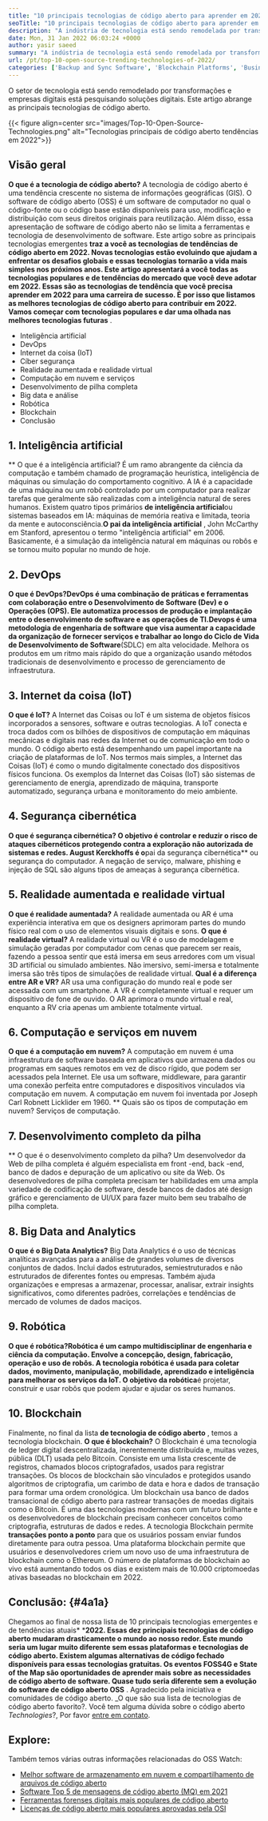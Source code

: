 ```yaml
---
title: "10 principais tecnologias de código aberto para aprender em 2022" 
seoTitle: "10 principais tecnologias de código aberto para aprender em 2022" 
description: "A indústria de tecnologia está sendo remodelada por transformações e empresas digitais está pesquisando soluções digitais. Esta postagem abrange as principais tecnologias de código aberto" 
date: Mon, 31 Jan 2022 06:03:24 +0000
author: yasir saeed
summary: "A indústria de tecnologia está sendo remodelada por transformações e empresas digitais está pesquisando soluções digitais. Este artigo abrange as principais tecnologias de código aberto." 
url: /pt/top-10-open-source-trending-technologies-of-2022/
categories: ['Backup and Sync Software', 'Blockchain Platforms', 'Business Intelligence Software', 'DevOps', 'Software Development']
---
```


O setor de tecnologia está sendo remodelado por transformações e empresas digitais está pesquisando soluções digitais. Este artigo abrange as principais tecnologias de código aberto.

{{< figure align=center src="images/Top-10-Open-Source-Technologies.png" alt="Tecnologias principais de código aberto tendências em 2022">}}


## **Visão geral** 
**O que é a tecnologia de código aberto?** A tecnologia de código aberto é uma tendência crescente no sistema de informações geográficas (GIS). O software de código aberto (OSS) é um software de computador no qual o código-fonte ou o código base estão disponíveis para uso, modificação e distribuição com seus direitos originais para reutilização. Além disso, essa apresentação de software de código aberto não se limita a ferramentas e tecnologia de desenvolvimento de software.
Este artigo sobre as principais tecnologias emergentes **traz a você as tecnologias de tendências de código aberto em 2022. Novas tecnologias estão evoluindo que ajudam a enfrentar os desafios globais e essas tecnologias tornarão a vida mais simples nos próximos anos. Este artigo apresentará a você todas as tecnologias populares e de tendências do mercado que você deve adotar em 2022. Essas são as tecnologias de tendência que você precisa aprender em 2022 para uma carreira de sucesso. É por isso que listamos as melhores tecnologias de código aberto para contribuir em 2022. Vamos começar com tecnologias populares e dar uma olhada nas melhores tecnologias futuras** .
  * Inteligência artificial
  * DevOps
  * Internet da coisa (IoT)
  * Cíber segurança
  * Realidade aumentada e realidade virtual
  * Computação em nuvem e serviços
  * Desenvolvimento de pilha completa
  * Big data e análise
  * Robótica
  * Blockchain
  * Conclusão

## 1. Inteligência artificial
** O que é a inteligência artificial? É um ramo abrangente da ciência da computação e também chamado de programação heurística, inteligência de máquinas ou simulação do comportamento cognitivo. A IA é a capacidade de uma máquina ou um robô controlado por um computador para realizar tarefas que geralmente são realizadas com a inteligência natural de seres humanos.
Existem quatro tipos primários **de inteligência artificial**ou sistemas baseados em IA: máquinas de memória reativa e limitada, teoria da mente e autoconsciência.**O pai da inteligência artificial** , John McCarthy em Stanford, apresentou o termo "inteligência artificial" em 2006. Basicamente, é a simulação da inteligência natural em máquinas ou robôs e se tornou muito popular no mundo de hoje.

## 2. DevOps
**O que é DevOps?**DevOps é uma combinação de práticas e ferramentas com colaboração entre o Desenvolvimento de Software (Dev) e o Operações (OPS). Ele automatiza processos de produção e implantação entre o desenvolvimento de software e as operações de TI.Devops é uma metodologia de engenharia de software que visa aumentar a capacidade da organização de fornecer serviços e trabalhar ao longo do** Ciclo de Vida de Desenvolvimento de Software**(SDLC) em alta velocidade. Melhora os produtos em um ritmo mais rápido do que a organização usando métodos tradicionais de desenvolvimento e processo de gerenciamento de infraestrutura.

## 3. Internet da coisa (IoT)
**O que é IoT?** A Internet das Coisas ou IoT é um sistema de objetos físicos incorporados a sensores, software e outras tecnologias. A IoT conecta e troca dados com os bilhões de dispositivos de computação em máquinas mecânicas e digitais nas redes da Internet ou de comunicação em todo o mundo. O código aberto está desempenhando um papel importante na criação de plataformas de IoT. Nos termos mais simples, a Internet das Coisas (IoT) é como o mundo digitalmente conectado dos dispositivos físicos funciona. Os exemplos da Internet das Coisas (IoT) são sistemas de gerenciamento de energia, aprendizado de máquina, transporte automatizado, segurança urbana e monitoramento do meio ambiente.

## 4. Segurança cibernética
**O que é segurança cibernética? O objetivo é controlar e reduzir o risco de ataques cibernéticos protegendo contra a exploração não autorizada de sistemas e redes. August Kerckhoffs é o**pai da segurança cibernética** ou segurança do computador. A negação de serviço, malware, phishing e injeção de SQL são alguns tipos de ameaças à segurança cibernética.

## 5. Realidade aumentada e realidade virtual
**O que é realidade aumentada?** A realidade aumentada ou AR é uma experiência interativa em que os designers aprimoram partes do mundo físico real com o uso de elementos visuais digitais e sons.
**O que é realidade virtual?** A realidade virtual ou VR é o uso de modelagem e simulação geradas por computador com cenas que parecem ser reais, fazendo a pessoa sentir que está imersa em seus arredores com um visual 3D artificial ou simulado ambientes. Não imersivo, semi-imersa e totalmente imersa são três tipos de simulações de realidade virtual.
**Qual é a diferença entre AR e VR?** AR usa uma configuração do mundo real e pode ser acessada com um smartphone. A VR é completamente virtual e requer um dispositivo de fone de ouvido. O AR aprimora o mundo virtual e real, enquanto a RV cria apenas um ambiente totalmente virtual.

## 6. Computação e serviços em nuvem
**O que é a computação em nuvem?** A computação em nuvem é uma infraestrutura de software baseada em aplicativos que armazena dados ou programas em saques remotos em vez de disco rígido, que podem ser acessados ​​pela Internet. Ele usa um software, middleware, para garantir uma conexão perfeita entre computadores e dispositivos vinculados via computação em nuvem. A computação em nuvem foi inventada por Joseph Carl Robnett Licklider em 1960.
** Quais são os tipos de computação em nuvem? Serviços de computação.

## 7. Desenvolvimento completo da pilha
** O que é o desenvolvimento completo da pilha? Um desenvolvedor da Web de pilha completa é alguém especialista em front -end, back -end, banco de dados e depuração de um aplicativo ou site da Web. Os desenvolvedores de pilha completa precisam ter habilidades em uma ampla variedade de codificação de software, desde bancos de dados até design gráfico e gerenciamento de UI/UX para fazer muito bem seu trabalho de pilha completa.

## 8. Big Data and Analytics
**O que é o Big Data Analytics?** Big Data Analytics é o uso de técnicas analíticas avançadas para a análise de grandes volumes de diversos conjuntos de dados. Inclui dados estruturados, semiestruturados e não estruturados de diferentes fontes ou empresas. Também ajuda organizações e empresas a armazenar, processar, analisar, extrair insights significativos, como diferentes padrões, correlações e tendências de mercado de volumes de dados maciços.

## 9. Robótica
**O que é robótica?**Robótica é um campo multidisciplinar de engenharia e ciência da computação. Envolve a concepção, design, fabricação, operação e uso de robôs. A tecnologia robótica é usada para coletar dados, movimento, manipulação, mobilidade, aprendizado e inteligência para melhorar os serviços da IoT. O objetivo** da robótica**é projetar, construir e usar robôs que podem ajudar e ajudar os seres humanos.

## 10. Blockchain
Finalmente, no final da lista **de tecnologia de código aberto** , temos a tecnologia blockchain.
**O que é blockchain?** O Blockchain é uma tecnologia de ledger digital descentralizada, inerentemente distribuída e, muitas vezes, pública (DLT) usada pelo Bitcoin. Consiste em uma lista crescente de registros, chamados blocos criptografados, usados ​​para registrar transações. Os blocos de blockchain são vinculados e protegidos usando algoritmos de criptografia, um carimbo de data e hora e dados de transação para formar uma ordem cronológica. Um blockchain usa banco de dados transacional de código aberto para rastrear transações de moedas digitais como o Bitcoin. É uma das tecnologias modernas com um futuro brilhante e os desenvolvedores de blockchain precisam conhecer conceitos como criptografia, estruturas de dados e redes.
A tecnologia Blockchain permite **transações ponto a ponto** para que os usuários possam enviar fundos diretamente para outra pessoa. Uma plataforma blockchain permite que usuários e desenvolvedores criem um novo uso de uma infraestrutura de blockchain como o Ethereum. O número de plataformas de blockchain ao vivo está aumentando todos os dias e existem mais de 10.000 criptomoedas ativas baseadas no blockchain em 2022.

## **Conclusão:**  {#4a1a}

Chegamos ao final de nossa lista de 10 principais tecnologias emergentes e de tendências atuais* ***2022. Essas dez principais tecnologias de código aberto mudaram drasticamente o mundo ao nosso redor. Este mundo seria um lugar muito diferente sem essas plataformas e tecnologias de código aberto. Existem algumas alternativas de código fechado disponíveis para essas tecnologias gratuitas. Os eventos FOSS4G e State of the Map são oportunidades de aprender mais sobre as necessidades de código aberto de software. Quase tudo seria diferente sem a evolução do software de código aberto OSS** . Agradecido pela iniciativa e comunidades de código aberto.
_O que são sua lista de tecnologias de código aberto favorito?. Você tem alguma dúvida sobre o código aberto _Technologies_?, Por favor [entre em contato][1].

## Explore:
Também temos várias outras informações relacionadas do OSS Watch:
  * [Melhor software de armazenamento em nuvem e compartilhamento de arquivos de código aberto][2]
  * [Software Top 5 de mensagens de código aberto (MQ) em 2021][3]
  * [Ferramentas forenses digitais mais populares de código aberto][4]
  * [Licenças de código aberto mais populares aprovadas pela OSI][5]



[1]: mailto:yasir.saeed@aspose.com
[2]: https://products.containerize.com/backup-and-sync/
[3]: https://blog.containerize.com/message-queue-software/top-5-open-source-message-queue-software-in-2021/
[4]: https://blog.containerize.com/digital-forensic-tools/top-5-open-source-digital-forensic-tools-in-2021/
[5]: https://blog.containerize.com/licenses-standards/top-5-most-popular-osi-approved-open-source-licenses-of-2021/

